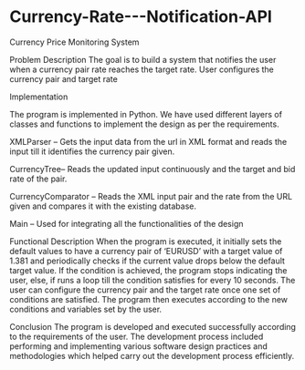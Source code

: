 # Currency-Rate---Notification-API


Currency Price Monitoring System

Problem Description
The goal is to build a system that notifies the user when a currency pair rate reaches the target rate. User configures the currency pair and target rate

Implementation

The program is implemented in Python.  We have used different layers of classes and functions to implement the design as per the requirements.

XMLParser – Gets the input data from the url in XML format and reads the input till it identifies the currency pair given.

CurrencyTree– Reads the updated input continuously and the target and bid rate of the pair.

CurrencyComparator –  Reads the XML input pair and the rate from the URL given and compares it with the existing database.

Main – Used for integrating all the functionalities of the design

Functional Description
When the program is executed, it initially sets the default values to have a currency pair of ‘EURUSD’ with a target value of 1.381 and periodically checks if the current value drops below the default target value. If the condition is achieved, the program stops indicating the user, else, if runs a loop till the condition satisfies for every 10 seconds. The user can configure the currency pair and the target rate once one set of conditions are satisfied. The program then executes according to the new conditions and variables set by the user.

Conclusion
The program is developed and executed successfully according to the requirements of the user. The development process included performing and implementing various software design practices and methodologies which helped carry out the development process efficiently.
